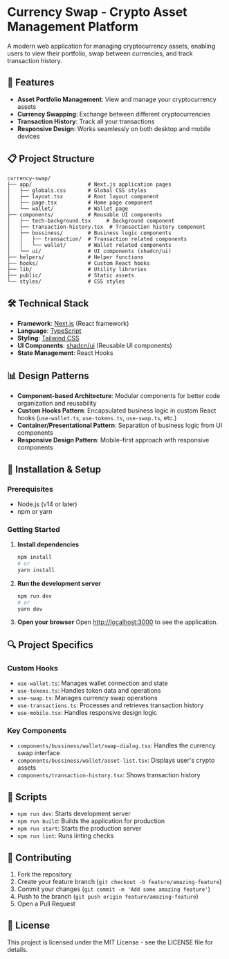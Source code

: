 # Currency Swap - Crypto Asset Management Platform

A modern web application for managing cryptocurrency assets, enabling users to view their portfolio, swap between currencies, and track transaction history.

## 🚀 Features

- **Asset Portfolio Management**: View and manage your cryptocurrency assets
- **Currency Swapping**: Exchange between different cryptocurrencies
- **Transaction History**: Track all your transactions
- **Responsive Design**: Works seamlessly on both desktop and mobile devices

## 📋 Project Structure

```
currency-swap/
├── app/                  # Next.js application pages
│   ├── globals.css       # Global CSS styles
│   ├── layout.tsx        # Root layout component
│   ├── page.tsx          # Home page component
│   └── wallet/           # Wallet page
├── components/           # Reusable UI components
│   ├── tech-background.tsx     # Background component
│   ├── transaction-history.tsx  # Transaction history component
│   ├── bussiness/        # Business logic components
│   │   ├── transaction/  # Transaction related components
│   │   └── wallet/       # Wallet related components
│   └── ui/               # UI components (shadcn/ui)
├── helpers/              # Helper functions
├── hooks/                # Custom React hooks
├── lib/                  # Utility libraries
├── public/               # Static assets
└── styles/               # CSS styles
```

## 🛠️ Technical Stack

- **Framework**: [Next.js](https://nextjs.org/) (React framework)
- **Language**: [TypeScript](https://www.typescriptlang.org/)
- **Styling**: [Tailwind CSS](https://tailwindcss.com/)
- **UI Components**: [shadcn/ui](https://ui.shadcn.com/) (Reusable UI components)
- **State Management**: React Hooks

## 📊 Design Patterns

- **Component-based Architecture**: Modular components for better code organization and reusability
- **Custom Hooks Pattern**: Encapsulated business logic in custom React hooks (`use-wallet.ts`, `use-tokens.ts`, `use-swap.ts`, etc.)
- **Container/Presentational Pattern**: Separation of business logic from UI components
- **Responsive Design Pattern**: Mobile-first approach with responsive components

## 🔧 Installation & Setup

### Prerequisites

- Node.js (v14 or later)
- npm or yarn

### Getting Started

1. **Install dependencies**

   ```bash
   npm install
   # or
   yarn install
   ```

2. **Run the development server**

   ```bash
   npm run dev
   # or
   yarn dev
   ```

3. **Open your browser**
   Open [http://localhost:3000](http://localhost:3000) to see the application.

## 🔍 Project Specifics

### Custom Hooks

- `use-wallet.ts`: Manages wallet connection and state
- `use-tokens.ts`: Handles token data and operations
- `use-swap.ts`: Manages currency swap operations
- `use-transactions.ts`: Processes and retrieves transaction history
- `use-mobile.tsx`: Handles responsive design logic

### Key Components

- `components/bussiness/wallet/swap-dialog.tsx`: Handles the currency swap interface
- `components/bussiness/wallet/asset-list.tsx`: Displays user's crypto assets
- `components/transaction-history.tsx`: Shows transaction history

## 📜 Scripts

- `npm run dev`: Starts development server
- `npm run build`: Builds the application for production
- `npm run start`: Starts the production server
- `npm run lint`: Runs linting checks

## 🤝 Contributing

1. Fork the repository
2. Create your feature branch (`git checkout -b feature/amazing-feature`)
3. Commit your changes (`git commit -m 'Add some amazing feature'`)
4. Push to the branch (`git push origin feature/amazing-feature`)
5. Open a Pull Request

## 📄 License

This project is licensed under the MIT License - see the LICENSE file for details.
